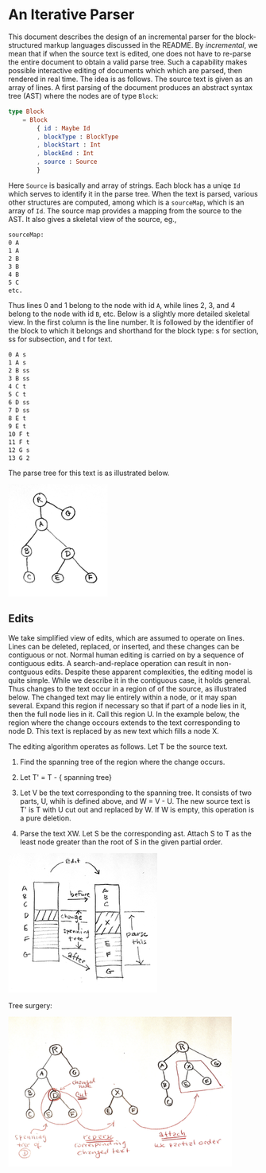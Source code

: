 # An Iterative Parser

This document describes the design of an incremental parser for the block-structured
markup languages discussed in the README.  By *incremental*, we mean that if 
when the source text is edited, one does not have to re-parse the entire document
to obtain a valid parse tree.  Such a capability makes possible interactive editing
of documents which which are parsed, then rendered in real time. The idea is as follows.
The source text is given as an array of lines.  A first parsing of the
document produces an abstract syntax tree (AST) where the nodes are of type `Block`:

```elm
type Block
    = Block
        { id : Maybe Id
        , blockType : BlockType
        , blockStart : Int
        , blockEnd : Int
        , source : Source
        }
```
Here `Source` is basically and array of strings.  Each block has a uniqe `Id` which serves
to identify it in the parse tree.  When the text is parsed, various other structures
are computed, among which is a `sourceMap`, which is an array of `Id`.  The source map provides
a mapping from the source to the AST.  It also gives a skeletal view of the source, eg., 

```
sourceMap:
0 A
1 A
2 B
3 B
4 B
5 C
etc.
```

Thus lines 0 and 1 belong to the node with id `A`, while lines 2, 3, and 4 belong to the node with id `B`, 
etc. Below is a slightly more detailed skeletal view.  In the first column is the line number.  It is followed
by the identifier of the block to which it belongs and shorthand for the block type: s for section, ss for subsection,
and t for text.  

```
0 A s
1 A s
2 B ss
3 B ss
4 C t
5 C t
6 D ss
7 D ss
8 E t
9 E t
10 F t
11 F t
12 G s
13 G 2
```

The parse tree for this text is as illustrated below.

<img src="parseTree1.jpg" alt="drawing" width="200" />

## Edits

We take simplified view of edits, which are assumed to operate on lines. 
Lines can be deleted, replaced, or inserted, and these changes can 
be contiguous or not.  Normal human editing is carried on by a sequence 
of contiguous edits.  A search-and-replace operation can result in
non-contguous edits.  Despite these apparent complexities, the editing
model is quite simple.  While we describe it in the contiguous case,
it holds general.   Thus changes to the text occur in a region of
of the source, as illustrated below.  The changed text may lie
entirely within a node, or it may span several.  Expand this region
if necessary so that if part of a node lies in it, then the full node
lies in it. Call this region U.  In the example below, the region where the change occours
extends to the text corresponding to node D.  This text is replaced
by as new text which fills a node X.

The editing algorithm operates as follows.  Let T be the 
source text.

1. Find the spanning tree of the region where the change occurs.

2. Let T' = T - { spanning tree}

2. Let V be the text corresponding to the spanning tree.  It
   consists of two parts, U, whih is defined above, and W = V - U.
   The new source text is T' is T with U cut out and replaced by W.
   If W is empty, this operation is a pure deletion.
   
3. Parse the text  XW.  Let S be the corresponding ast.
   Attach S to T as the least  node greater than the root
   of S in the given partial order.

<img src="parse2.jpg" alt="drawing" width="300" />

Tree surgery:

<img src="parse3.jpg" alt="drawing" width="450" />


